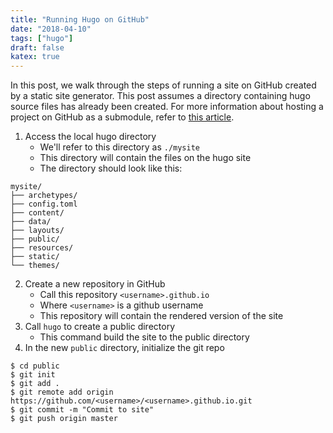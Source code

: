 ```yaml
---
title: "Running Hugo on GitHub"
date: "2018-04-10"
tags: ["hugo"]
draft: false
katex: true
---
```


In this post, we walk through the steps of running a site on GitHub created by a static site generator. This post assumes a directory containing hugo source files has already been created. For more information about hosting a project on GitHub as a submodule, refer to [this article](https://gohugo.io/hosting-and-deployment/hosting-on-github/#step-by-step-instructions). 

1. Access the local hugo directory
	- We'll refer to this directory as `./mysite`
	- This directory will contain the files on the hugo site
	- The directory should look like this:
```
mysite/
├── archetypes/
├── config.toml
├── content/
├── data/
├── layouts/
├── public/
├── resources/
├── static/
└── themes/

```
2. Create a new repository in GitHub
	- Call this repository `<username>.github.io`
	- Where `<username>` is a github username
	- This repository will contain the rendered version of the site
3. Call `hugo` to create a public directory
	- This command build the site to the public directory
4. In the new `public` directory, initialize the git repo
```
$ cd public
$ git init
$ git add .
$ git remote add origin https://github.com/<username>/<username>.github.io.git
$ git commit -m "Commit to site"
$ git push origin master
```
